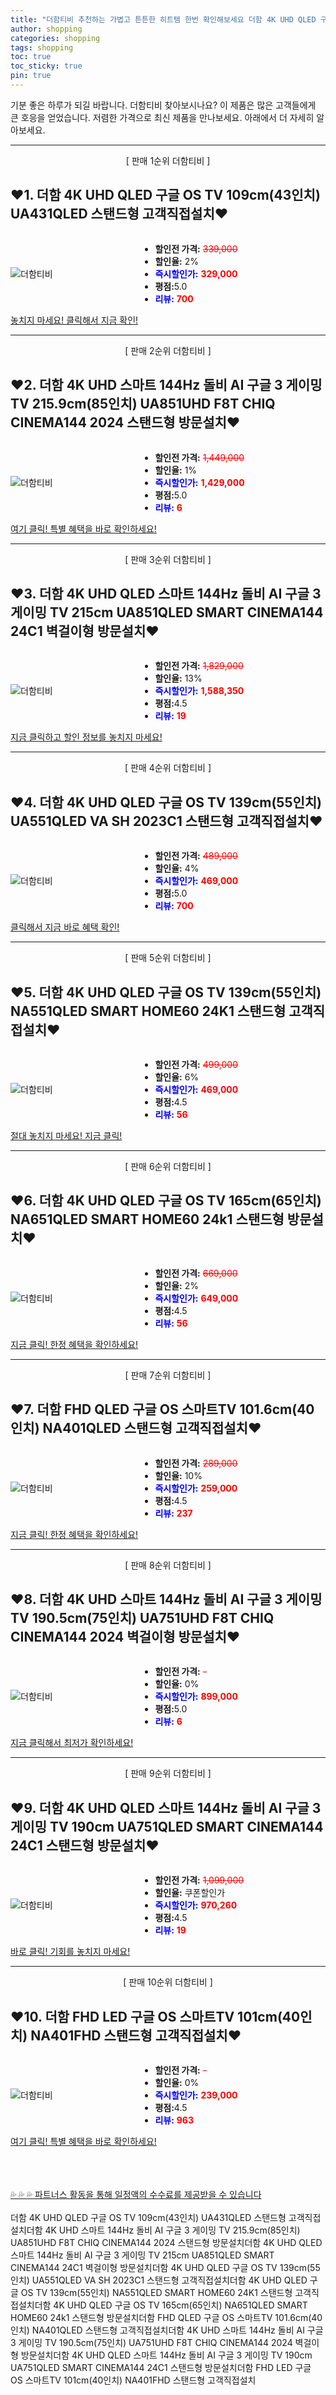 ```yaml
---
title: "더함티비 추천하는 가볍고 튼튼한 히트템 한번 확인해보세요 더함 4K UHD QLED 구글"
author: shopping
categories: shopping
tags: shopping
toc: true
toc_sticky: true
pin: true
---
```

기분 좋은 하루가 되길 바랍니다. 더함티비 찾아보시나요? 이 제품은 많은 고객들에게 큰 호응을 얻었습니다. 저렴한 가격으로 최신 제품을 만나보세요. 아래에서 더 자세히 알아보세요.

---
<p class="toplist" style="margin: 0 auto; display: block; width: fit-content;">[ 판매 1순위 더함티비 ]</p>

<h2><strong>❤️1. 더함 4K UHD QLED 구글 OS TV 109cm(43인치) UA431QLED 스탠드형 고객직접설치❤️</strong></h2>

<div style="display: flex; align-items: center;">
    <div style="flex: 0.4;">
        <img src="https://thumbnail9.coupangcdn.com/thumbnails/remote/230x230ex/image/retail/images/555253065580832-4180aa2d-c2af-421d-a42f-bc834c7730e0.jpg" alt="더함티비" style="max-width: 100%;">
    </div>
    <div style="flex: 0.6; margin-left: 10px;">
        <ul>
            <li><strong>할인전 가격:</strong> <del style="color: red;">339,000</del></li>
            <li><strong>할인율:</strong> 2%</li>
            <li><span style='color:blue'><strong>즉시할인가:</strong></span> <span style='color:red'><strong>329,000</strong></span></li>
            <li><strong>평점:</strong>5.0</li>
            <li><span style='color:blue'><strong>리뷰:</strong></span> <span style='color:red'><strong>700</strong></span></li>
        </ul>
    </div>
</div>
<div class="center">
    <a href="https://selin100587001.github.io?lptag=AF9450613&subid=githubio&pageKey=6944402806&traceid=V0-153&itemId=16850841260&vendorItemId=84029827690" class="myButton">
        놓치지 마세요! 클릭해서 지금 확인!
    </a>
</div>


---
<p class="toplist" style="margin: 0 auto; display: block; width: fit-content;">[ 판매 2순위 더함티비 ]</p>

<h2><strong>❤️2. 더함 4K UHD 스마트 144Hz 돌비 AI 구글 3 게이밍 TV 215.9cm(85인치) UA851UHD F8T CHIQ CINEMA144 2024 스탠드형 방문설치❤️</strong></h2>

<div style="display: flex; align-items: center;">
    <div style="flex: 0.4;">
        <img src="https://thumbnail9.coupangcdn.com/thumbnails/remote/230x230ex/image/retail/images/39823757203655-88735b70-04ad-4eaf-8559-a8220ba58d87.jpg" alt="더함티비" style="max-width: 100%;">
    </div>
    <div style="flex: 0.6; margin-left: 10px;">
        <ul>
            <li><strong>할인전 가격:</strong> <del style="color: red;">1,449,000</del></li>
            <li><strong>할인율:</strong> 1%</li>
            <li><span style='color:blue'><strong>즉시할인가:</strong></span> <span style='color:red'><strong>1,429,000</strong></span></li>
            <li><strong>평점:</strong>5.0</li>
            <li><span style='color:blue'><strong>리뷰:</strong></span> <span style='color:red'><strong>6</strong></span></li>
        </ul>
    </div>
</div>
<div class="center">
    <a href="https://selin100587001.github.io?lptag=AF9450613&subid=githubio&pageKey=7890985936&traceid=V0-153&itemId=21604469928&vendorItemId=88655948271" class="myButton">
        여기 클릭! 특별 혜택을 바로 확인하세요!
    </a>
</div>


---
<p class="toplist" style="margin: 0 auto; display: block; width: fit-content;">[ 판매 3순위 더함티비 ]</p>

<h2><strong>❤️3. 더함 4K UHD QLED 스마트 144Hz 돌비 AI 구글 3 게이밍 TV 215cm UA851QLED SMART CINEMA144 24C1 벽걸이형 방문설치❤️</strong></h2>

<div style="display: flex; align-items: center;">
    <div style="flex: 0.4;">
        <img src="https://thumbnail6.coupangcdn.com/thumbnails/remote/230x230ex/image/retail/images/39823680451704-65b9e1fc-2c72-41a9-82d3-404059e24de5.jpg" alt="더함티비" style="max-width: 100%;">
    </div>
    <div style="flex: 0.6; margin-left: 10px;">
        <ul>
            <li><strong>할인전 가격:</strong> <del style="color: red;">1,829,000</del></li>
            <li><strong>할인율:</strong> 13%</li>
            <li><span style='color:blue'><strong>즉시할인가:</strong></span> <span style='color:red'><strong>1,588,350</strong></span></li>
            <li><strong>평점:</strong>4.5</li>
            <li><span style='color:blue'><strong>리뷰:</strong></span> <span style='color:red'><strong>19</strong></span></li>
        </ul>
    </div>
</div>
<div class="center">
    <a href="https://selin100587001.github.io?lptag=AF9450613&subid=githubio&pageKey=7774298276&traceid=V0-153&itemId=21677080775&vendorItemId=88698592324" class="myButton">
        지금 클릭하고 할인 정보를 놓치지 마세요!
    </a>
</div>


---
<p class="toplist" style="margin: 0 auto; display: block; width: fit-content;">[ 판매 4순위 더함티비 ]</p>

<h2><strong>❤️4. 더함 4K UHD QLED 구글 OS TV 139cm(55인치) UA551QLED VA SH 2023C1 스탠드형 고객직접설치❤️</strong></h2>

<div style="display: flex; align-items: center;">
    <div style="flex: 0.4;">
        <img src="https://thumbnail10.coupangcdn.com/thumbnails/remote/230x230ex/image/retail/images/555358509874257-7a0a6ecb-e398-4424-adb1-0f93bcd12b64.jpg" alt="더함티비" style="max-width: 100%;">
    </div>
    <div style="flex: 0.6; margin-left: 10px;">
        <ul>
            <li><strong>할인전 가격:</strong> <del style="color: red;">489,000</del></li>
            <li><strong>할인율:</strong> 4%</li>
            <li><span style='color:blue'><strong>즉시할인가:</strong></span> <span style='color:red'><strong>469,000</strong></span></li>
            <li><strong>평점:</strong>5.0</li>
            <li><span style='color:blue'><strong>리뷰:</strong></span> <span style='color:red'><strong>700</strong></span></li>
        </ul>
    </div>
</div>
<div class="center">
    <a href="https://selin100587001.github.io?lptag=AF9450613&subid=githubio&pageKey=6944402806&traceid=V0-153&itemId=16850841263&vendorItemId=84029827716" class="myButton">
        클릭해서 지금 바로 혜택 확인!
    </a>
</div>


---
<p class="toplist" style="margin: 0 auto; display: block; width: fit-content;">[ 판매 5순위 더함티비 ]</p>

<h2><strong>❤️5. 더함 4K UHD QLED 구글 OS TV 139cm(55인치) NA551QLED SMART HOME60 24K1 스탠드형 고객직접설치❤️</strong></h2>

<div style="display: flex; align-items: center;">
    <div style="flex: 0.4;">
        <img src="https://thumbnail6.coupangcdn.com/thumbnails/remote/230x230ex/image/retail/images/1148179893058865-57b9a9ee-af44-488d-80de-f0ea29674cb9.jpg" alt="더함티비" style="max-width: 100%;">
    </div>
    <div style="flex: 0.6; margin-left: 10px;">
        <ul>
            <li><strong>할인전 가격:</strong> <del style="color: red;">499,000</del></li>
            <li><strong>할인율:</strong> 6%</li>
            <li><span style='color:blue'><strong>즉시할인가:</strong></span> <span style='color:red'><strong>469,000</strong></span></li>
            <li><strong>평점:</strong>4.5</li>
            <li><span style='color:blue'><strong>리뷰:</strong></span> <span style='color:red'><strong>56</strong></span></li>
        </ul>
    </div>
</div>
<div class="center">
    <a href="https://selin100587001.github.io?lptag=AF9450613&subid=githubio&pageKey=7608056683&traceid=V0-153&itemId=20165819555&vendorItemId=87258149351" class="myButton">
        절대 놓치지 마세요! 지금 클릭!
    </a>
</div>


---
<p class="toplist" style="margin: 0 auto; display: block; width: fit-content;">[ 판매 6순위 더함티비 ]</p>

<h2><strong>❤️6. 더함 4K UHD QLED 구글 OS TV 165cm(65인치) NA651QLED SMART HOME60 24k1 스탠드형 방문설치❤️</strong></h2>

<div style="display: flex; align-items: center;">
    <div style="flex: 0.4;">
        <img src="https://thumbnail6.coupangcdn.com/thumbnails/remote/230x230ex/image/retail/images/1148179711405637-a2ecc8cc-1b43-4e10-bd2a-90514d6465cc.jpg" alt="더함티비" style="max-width: 100%;">
    </div>
    <div style="flex: 0.6; margin-left: 10px;">
        <ul>
            <li><strong>할인전 가격:</strong> <del style="color: red;">669,000</del></li>
            <li><strong>할인율:</strong> 2%</li>
            <li><span style='color:blue'><strong>즉시할인가:</strong></span> <span style='color:red'><strong>649,000</strong></span></li>
            <li><strong>평점:</strong>4.5</li>
            <li><span style='color:blue'><strong>리뷰:</strong></span> <span style='color:red'><strong>56</strong></span></li>
        </ul>
    </div>
</div>
<div class="center">
    <a href="https://selin100587001.github.io?lptag=AF9450613&subid=githubio&pageKey=7608056683&traceid=V0-153&itemId=20142430829&vendorItemId=87235809013" class="myButton">
        지금 클릭! 한정 혜택을 확인하세요!
    </a>
</div>


---
<p class="toplist" style="margin: 0 auto; display: block; width: fit-content;">[ 판매 7순위 더함티비 ]</p>

<h2><strong>❤️7. 더함 FHD QLED 구글 OS 스마트TV 101.6cm(40인치) NA401QLED 스탠드형 고객직접설치❤️</strong></h2>

<div style="display: flex; align-items: center;">
    <div style="flex: 0.4;">
        <img src="https://thumbnail9.coupangcdn.com/thumbnails/remote/230x230ex/image/retail/images/39516409778758-a45bf999-3024-4092-a3b3-2ad4a97cb842.jpg" alt="더함티비" style="max-width: 100%;">
    </div>
    <div style="flex: 0.6; margin-left: 10px;">
        <ul>
            <li><strong>할인전 가격:</strong> <del style="color: red;">289,000</del></li>
            <li><strong>할인율:</strong> 10%</li>
            <li><span style='color:blue'><strong>즉시할인가:</strong></span> <span style='color:red'><strong>259,000</strong></span></li>
            <li><strong>평점:</strong>4.5</li>
            <li><span style='color:blue'><strong>리뷰:</strong></span> <span style='color:red'><strong>237</strong></span></li>
        </ul>
    </div>
</div>
<div class="center">
    <a href="https://selin100587001.github.io?lptag=AF9450613&subid=githubio&pageKey=8005280276&traceid=V0-153&itemId=19422110196&vendorItemId=86533559710" class="myButton">
        지금 클릭! 한정 혜택을 확인하세요!
    </a>
</div>


---
<p class="toplist" style="margin: 0 auto; display: block; width: fit-content;">[ 판매 8순위 더함티비 ]</p>

<h2><strong>❤️8. 더함 4K UHD 스마트 144Hz 돌비 AI 구글 3 게이밍 TV 190.5cm(75인치) UA751UHD F8T CHIQ CINEMA144 2024 벽걸이형 방문설치❤️</strong></h2>

<div style="display: flex; align-items: center;">
    <div style="flex: 0.4;">
        <img src="https://thumbnail6.coupangcdn.com/thumbnails/remote/230x230ex/image/retail/images/39823634688797-dc1d9a07-9b1a-4690-91ae-343407f40dec.jpg" alt="더함티비" style="max-width: 100%;">
    </div>
    <div style="flex: 0.6; margin-left: 10px;">
        <ul>
            <li><strong>할인전 가격:</strong> <del style="color: red;">-</del></li>
            <li><strong>할인율:</strong> 0%</li>
            <li><span style='color:blue'><strong>즉시할인가:</strong></span> <span style='color:red'><strong>899,000</strong></span></li>
            <li><strong>평점:</strong>5.0</li>
            <li><span style='color:blue'><strong>리뷰:</strong></span> <span style='color:red'><strong>6</strong></span></li>
        </ul>
    </div>
</div>
<div class="center">
    <a href="https://selin100587001.github.io?lptag=AF9450613&subid=githubio&pageKey=7890985936&traceid=V0-153&itemId=21677114562&vendorItemId=88698592345" class="myButton">
        지금 클릭해서 최저가 확인하세요!
    </a>
</div>


---
<p class="toplist" style="margin: 0 auto; display: block; width: fit-content;">[ 판매 9순위 더함티비 ]</p>

<h2><strong>❤️9. 더함 4K UHD QLED 스마트 144Hz 돌비 AI 구글 3 게이밍 TV 190cm UA751QLED SMART CINEMA144 24C1 스탠드형 방문설치❤️</strong></h2>

<div style="display: flex; align-items: center;">
    <div style="flex: 0.4;">
        <img src="https://thumbnail10.coupangcdn.com/thumbnails/remote/230x230ex/image/retail/images/555358889867745-2de345be-10b0-4bed-983d-a692d8b4f38b.jpg" alt="더함티비" style="max-width: 100%;">
    </div>
    <div style="flex: 0.6; margin-left: 10px;">
        <ul>
            <li><strong>할인전 가격:</strong> <del style="color: red;">1,099,000</del></li>
            <li><strong>할인율:</strong> 쿠폰할인가</li>
            <li><span style='color:blue'><strong>즉시할인가:</strong></span> <span style='color:red'><strong>970,260</strong></span></li>
            <li><strong>평점:</strong>4.5</li>
            <li><span style='color:blue'><strong>리뷰:</strong></span> <span style='color:red'><strong>19</strong></span></li>
        </ul>
    </div>
</div>
<div class="center">
    <a href="https://selin100587001.github.io?lptag=AF9450613&subid=githubio&pageKey=7774298276&traceid=V0-153&itemId=21604470029&vendorItemId=88655948346" class="myButton">
        바로 클릭! 기회를 놓치지 마세요!
    </a>
</div>


---
<p class="toplist" style="margin: 0 auto; display: block; width: fit-content;">[ 판매 10순위 더함티비 ]</p>

<h2><strong>❤️10. 더함 FHD LED 구글 OS 스마트TV 101cm(40인치) NA401FHD 스탠드형 고객직접설치❤️</strong></h2>

<div style="display: flex; align-items: center;">
    <div style="flex: 0.4;">
        <img src="https://thumbnail9.coupangcdn.com/thumbnails/remote/230x230ex/image/retail/images/1148179392327940-8d4ebdc4-1d18-4e39-8ef4-18a310e9be97.jpg" alt="더함티비" style="max-width: 100%;">
    </div>
    <div style="flex: 0.6; margin-left: 10px;">
        <ul>
            <li><strong>할인전 가격:</strong> <del style="color: red;">-</del></li>
            <li><strong>할인율:</strong> 0%</li>
            <li><span style='color:blue'><strong>즉시할인가:</strong></span> <span style='color:red'><strong>239,000</strong></span></li>
            <li><strong>평점:</strong>4.5</li>
            <li><span style='color:blue'><strong>리뷰:</strong></span> <span style='color:red'><strong>963</strong></span></li>
        </ul>
    </div>
</div>
<div class="center">
    <a href="https://selin100587001.github.io?lptag=AF9450613&subid=githubio&pageKey=6528177891&traceid=V0-153&itemId=19422110050&vendorItemId=86533559531" class="myButton">
        여기 클릭! 특별 혜택을 바로 확인하세요!
    </a>
</div>

<br><br><br>[💦 💦 💦 파트너스 활동을 통해 일정액의 수수료를 제공받을 수 있습니다](https://link.coupang.com/a/bcpT2c)<br><br>더함 4K UHD QLED 구글 OS TV 109cm(43인치) UA431QLED 스탠드형 고객직접설치더함 4K UHD 스마트 144Hz 돌비 AI 구글 3 게이밍 TV 215.9cm(85인치) UA851UHD F8T CHIQ CINEMA144 2024 스탠드형 방문설치더함 4K UHD QLED 스마트 144Hz 돌비 AI 구글 3 게이밍 TV 215cm UA851QLED SMART CINEMA144 24C1 벽걸이형 방문설치더함 4K UHD QLED 구글 OS TV 139cm(55인치) UA551QLED VA SH 2023C1 스탠드형 고객직접설치더함 4K UHD QLED 구글 OS TV 139cm(55인치) NA551QLED SMART HOME60 24K1 스탠드형 고객직접설치더함 4K UHD QLED 구글 OS TV 165cm(65인치) NA651QLED SMART HOME60 24k1 스탠드형 방문설치더함 FHD QLED 구글 OS 스마트TV 101.6cm(40인치) NA401QLED 스탠드형 고객직접설치더함 4K UHD 스마트 144Hz 돌비 AI 구글 3 게이밍 TV 190.5cm(75인치) UA751UHD F8T CHIQ CINEMA144 2024 벽걸이형 방문설치더함 4K UHD QLED 스마트 144Hz 돌비 AI 구글 3 게이밍 TV 190cm UA751QLED SMART CINEMA144 24C1 스탠드형 방문설치더함 FHD LED 구글 OS 스마트TV 101cm(40인치) NA401FHD 스탠드형 고객직접설치